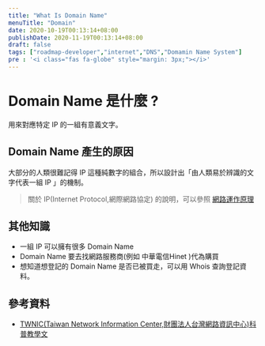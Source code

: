 ```yaml
---
title: "What Is Domain Name"
menuTitle: "Domain"
date: 2020-10-19T00:13:14+08:00
publishDate: 2020-11-19T00:13:14+08:00
draft: false
tags: ["roadmap-developer","internet","DNS","Domamin Name System"]
pre : '<i class="fas fa-globe" style="margin: 3px;"></i>'
---
```

# Domain Name 是什麼 ?

用來對應特定 IP 的一組有意義文字。

## Domain Name 產生的原因

大部分的人類很難記得 IP 這種純數字的組合，所以設計出「由人類易於辨識的文字代表一組 IP 」的機制。
> 關於 IP(Internet Protocol,網際網路協定) 的說明，可以參照 [網路運作原理](/posts/roadmap-developer/backend/internet/how-does-the-internet-work)

## 其他知識

* 一組 IP 可以擁有很多 Domain Name
* Domain Name 要去找網路服務商(例如 中華電信Hinet )代為購買
* 想知道想登記的 Domain Name 是否已被買走，可以用 Whois 查詢登記資料。

## 參考資料
- [TWNIC(Taiwan Network Information Center,財團法人台灣網路資訊中心)科普教學文](http://dns-learning.twnic.net.tw/internet/intro8.html)
